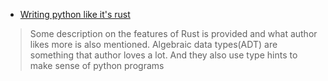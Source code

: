 - [Writing python like it's rust](https://kobzol.github.io/rust/python/2023/05/20/writing-python-like-its-rust.html)

> Some description on the features of Rust is provided and what author likes more is also mentioned. Algebraic data types(ADT) are something that author loves a lot. And they also use type hints to make sense of python programs
